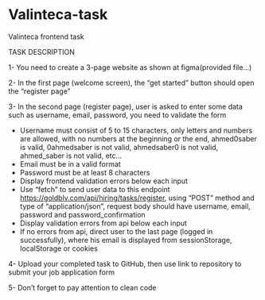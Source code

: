 # Valinteca-task
Valinteca frontend task

TASK DESCRIPTION

1- You need to create a 3-page website as shown at figma(provided file...)

2- In the first page (welcome screen), the “get started” button should open the “register page”

3- In the second page (register page), user is asked to enter some data such as username, email, password, you need to validate the form
- Username must consist of 5 to 15 characters, only letters and numbers are allowed, with no
numbers at the beginning or the end, ahmed0saber is valid, 0ahmedsaber is not valid,
ahmedsaber0 is not valid, ahmed_saber is not valid, etc...
- Email must be in a valid format
- Password must be at least 8 characters
- Display frontend validation errors below each input
- Use “fetch” to send user data to this endpoint https://goldblv.com/api/hiring/tasks/register,
using “POST” method and type of “application/json”, request body should have username,
email, password and password_confirmation
- Display validation errors from api below each input
- If no errors from api, direct user to the last page (logged in successfully), where his email is displayed from sessionStorage, localStorage or cookies

4- Upload your completed task to GitHub, then use link to repository to submit your job
application form

5- Don’t forget to pay attention to clean code